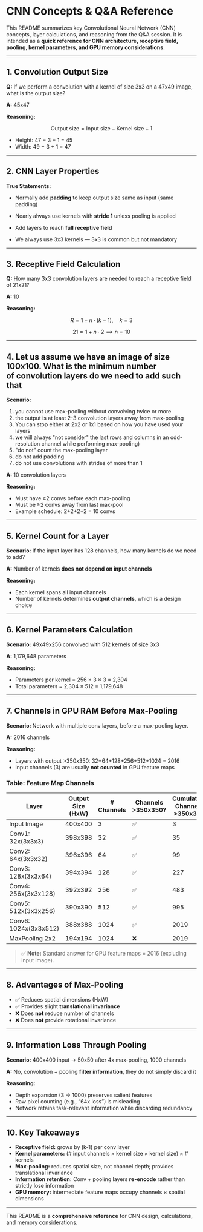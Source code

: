 # CNN Concepts & Q&A Reference

This README summarizes key Convolutional Neural Network (CNN) concepts, layer calculations, and reasoning from the Q&A session. It is intended as a **quick reference for CNN architecture, receptive field, pooling, kernel parameters, and GPU memory considerations**.

---

## 1. Convolution Output Size

**Q:** If we perform a convolution with a kernel of size 3x3 on a 47x49 image, what is the output size?

**A:** 45x47

**Reasoning:**

$$
\text{Output size} = \text{Input size} - \text{Kernel size} + 1
$$

- Height: 47 − 3 + 1 = 45
- Width: 49 − 3 + 1 = 47

---

## 2. CNN Layer Properties

**True Statements:**

- Normally add **padding** to keep output size same as input (same padding)

- Nearly always use kernels with **stride 1** unless pooling is applied

- Add layers to reach **full receptive field**

- We always use 3x3 kernels — 3x3 is common but not mandatory

---

## 3. Receptive Field Calculation

**Q:** How many 3x3 convolution layers are needed to reach a receptive field of 21x21?

**A:** 10

**Reasoning:**

$$
R = 1 + n \cdot (k-1), \quad k=3
$$

$$
21 = 1 + n \cdot 2 \implies n=10
$$

---

## 4. Let us assume we have an image of size 100x100. What is the minimum number of **convolution** **layers** do we need to add such that 

**Scenario:**&#x20;

1. you cannot use max-pooling without convolving twice or more
2. the output is at least 2-3 convolution layers away from max-pooling
3. You can stop either at 2x2 or 1x1 based on how you have used your layers
4. we will always "not consider" the last rows and columns in an odd-resolution channel while performing max-pooling)
5. "do not" count the max-pooling layer
6. do not add padding
7. do not use convolutions with strides of more than 1



**A:** 10 convolution layers

**Reasoning:**

- Must have ≥2 convs before each max-pooling
- Must be ≥2 convs away from last max-pool
- Example schedule: 2+2+2+2 = 10 convs

---

## 5. Kernel Count for a Layer

**Scenario:** If the input layer has 128 channels, how many kernels do we need to add?

**A:** Number of kernels **does not depend on input channels**

**Reasoning:**

- Each kernel spans all input channels
- Number of kernels determines **output channels**, which is a design choice

---

## 6. Kernel Parameters Calculation

**Scenario:** 49x49x256 convolved with 512 kernels of size 3x3

**A:** 1,179,648 parameters

**Reasoning:**

- Parameters per kernel = 256 × 3 × 3 = 2,304
- Total parameters = 2,304 × 512 = 1,179,648

---

## 7. Channels in GPU RAM Before Max-Pooling

**Scenario:** Network with multiple conv layers, before a max-pooling layer.

**A:** 2016 channels

**Reasoning:**

- Layers with output >350x350: 32+64+128+256+512+1024 = 2016
- Input channels (3) are usually **not counted** in GPU feature maps

### Table: Feature Map Channels

| Layer                 | Output Size (HxW) | # Channels | Channels >350x350? | Cumulative Channels >350x350 |
| --------------------- | ----------------- | ---------- | ------------------ | ---------------------------- |
| Input Image           | 400x400           | 3          | ✅                  | 3                            |
| Conv1: 32x(3x3x3)     | 398x398           | 32         | ✅                  | 35                           |
| Conv2: 64x(3x3x32)    | 396x396           | 64         | ✅                  | 99                           |
| Conv3: 128x(3x3x64)   | 394x394           | 128        | ✅                  | 227                          |
| Conv4: 256x(3x3x128)  | 392x392           | 256        | ✅                  | 483                          |
| Conv5: 512x(3x3x256)  | 390x390           | 512        | ✅                  | 995                          |
| Conv6: 1024x(3x3x512) | 388x388           | 1024       | ✅                  | 2019                         |
| MaxPooling 2x2        | 194x194           | 1024       | ❌                  | 2019                         |

> ✅ **Note:** Standard answer for GPU feature maps = 2016 (excluding input image).

---

## 8. Advantages of Max-Pooling

- ✅ Reduces spatial dimensions (HxW)
- ✅ Provides slight **translational invariance**
- ❌ Does **not** reduce number of channels
- ❌ Does **not** provide rotational invariance

---

## 9. Information Loss Through Pooling

**Scenario:** 400x400 input → 50x50 after 4x max-pooling, 1000 channels

**A:** No, convolution + pooling **filter information**, they do not simply discard it

**Reasoning:**

- Depth expansion (3 → 1000) preserves salient features
- Raw pixel counting (e.g., “64x loss”) is misleading
- Network retains task-relevant information while discarding redundancy

---

## 10. Key Takeaways

- **Receptive field:** grows by (k-1) per conv layer
- **Kernel parameters:** (# input channels × kernel size × kernel size) × # kernels
- **Max-pooling:** reduces spatial size, not channel depth; provides translational invariance
- **Information retention:** Conv + pooling layers **re-encode** rather than strictly lose information
- **GPU memory:** intermediate feature maps occupy channels × spatial dimensions

---

This README is a **comprehensive reference** for CNN design, calculations, and memory considerations.

